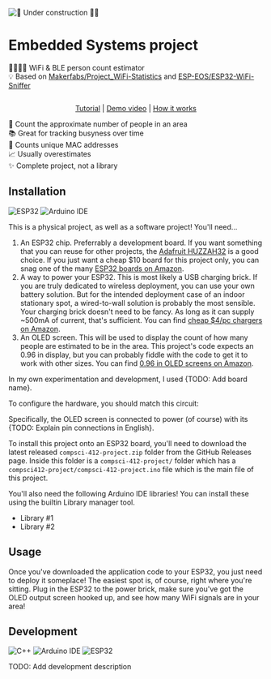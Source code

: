 ![🚧 Under construction 👷‍♂️](https://i.imgur.com/LEP2R3N.png)

# Embedded Systems project

👨‍👩‍👧‍👦 WiFi & BLE person count estimator \
💡 Based on [Makerfabs/Project_WiFi-Statistics] and [ESP-EOS/ESP32-WiFi-Sniffer]

<div align="center">

![]()

<!-- prettier-ignore -->
[Tutorial]()
| [Demo video]()
| [How it works]()

</div>

🔢 Count the approximate number of people in an area \
📚 Great for tracking busyness over time \
📡 Counts unique MAC addresses \
📈 Usually overestimates \
✨ Complete project, not a library

## Installation

![ESP32](https://img.shields.io/static/v1?style=for-the-badge&message=ESP32&color=E7352C&logo=Espressif&logoColor=FFFFFF&label=)
![Arduino IDE](https://img.shields.io/static/v1?style=for-the-badge&message=Arduino+IDE&color=00979D&logo=Arduino&logoColor=FFFFFF&label=)

This is a physical project, as well as a software project! You'll need...

1. An ESP32 chip. Preferrably a development board. If you want something that
   you can reuse for other projects, the [Adafruit HUZZAH32] is a good choice.
   If you just want a cheap $10 board for this project only, you can snag one of
   the many [ESP32 boards on Amazon].
2. A way to power your ESP32. This is most likely a USB charging brick. If you
   are truly dedicated to wireless deployment, you can use your own battery
   solution. But for the intended deployment case of an indoor stationary spot,
   a wired-to-wall solution is probably the most sensible. Your charging brick
   doesn't need to be fancy. As long as it can supply ~500mA of current, that's
   sufficient. You can find [cheap $4/pc chargers on Amazon].
3. An OLED screen. This will be used to display the count of how many people are
   estimated to be in the area. This project's code expects an 0.96 in display,
   but you can probably fiddle with the code to get it to work with other sizes.
   You can find [0.96 in OLED screens on Amazon].

In my own experimentation and development, I used {TODO: Add board name}.

To configure the hardware, you should match this circuit:

Specifically, the OLED screen is connected to power (of course) with its {TODO:
Explain pin connections in English}.

To install this project onto an ESP32 board, you'll need to download the latest
released `compsci-412-project.zip` folder from the GitHub Releases page. Inside
this folder is a `compsci-412-project/` folder which has a
`compsci412-project/compsci-412-project.ino` file which is the main file of this
project.

You'll also need the following Arduino IDE libraries! You can install these
using the builtin Library manager tool.

- Library #1
- Library #2

## Usage

Once you've downloaded the application code to your ESP32, you just need to
deploy it someplace! The easiest spot is, of course, right where you're sitting.
Plug in the ESP32 to the power brick, make sure you've got the OLED output
screen hooked up, and see how many WiFi signals are in your area!

## Development

![C++](https://img.shields.io/static/v1?style=for-the-badge&message=C%2B%2B&color=00599C&logo=C%2B%2B&logoColor=FFFFFF&label=)
![Arduino IDE](https://img.shields.io/static/v1?style=for-the-badge&message=Arduino+IDE&color=00979D&logo=Arduino&logoColor=FFFFFF&label=)
![ESP32](https://img.shields.io/static/v1?style=for-the-badge&message=ESP32&color=E7352C&logo=Espressif&logoColor=FFFFFF&label=)

TODO: Add development description

<!-- prettier-ignore-start -->
[adafruit huzzah32]: https://www.adafruit.com/product/3405
[esp32 boards on amazon]: https://www.amazon.com/s?k=esp32+board
[cheap $4/pc chargers on amazon]: https://www.amazon.com/s?k=usb+charger
[0.96 in oled screens on amazon]: https://www.amazon.com/s?k=arduino+oled
[Makerfabs/Project_WiFi-Statistics]: https://github.com/Makerfabs/Project_WiFi-Statistics#readme
[ESP-EOS/ESP32-WiFi-Sniffer]: https://github.com/ESP-EOS/ESP32-WiFi-Sniffer#readme
<!-- prettier-ignore-end -->
